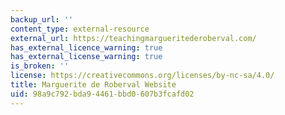 ```yaml
---
backup_url: ''
content_type: external-resource
external_url: https://teachingmargueritederoberval.com/
has_external_licence_warning: true
has_external_license_warning: true
is_broken: ''
license: https://creativecommons.org/licenses/by-nc-sa/4.0/
title: Marguerite de Roberval Website
uid: 98a9c792-bda9-4461-bbd0-607b3fcafd02
---
```

